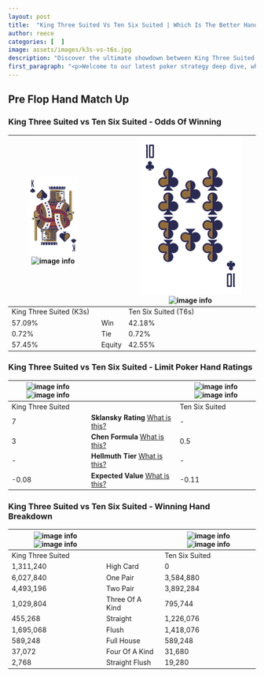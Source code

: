 ```yaml
---
layout: post
title:  "King Three Suited Vs Ten Six Suited | Which Is The Better Hand In Poker? A Complete Guide"
author: reece
categories: [  ]
image: assets/images/k3s-vs-t6s.jpg
description: "Discover the ultimate showdown between King Three Suited and Ten Six Suited in poker! Uncover the odds, strategies, and scenarios where one hand triumphs over the other. Get ready to up your poker game with this thrilling analysis."
first_paragraph: "<p>Welcome to our latest poker strategy deep dive, where we're pitting two distinct hands against each other in a high-stakes showdown: King Three Suited vs Ten Six Suited.</p><p>In the dynamic world of poker, every decision counts, and knowing which hand holds the upper hand is key to your success at the table.</p><p>In this article, we'll dissect these two hands, explore the scenarios where one dominates the other, and equip you with the knowledge to make strategic choices that can tip the odds in your favor.</p><p>Get ready to unravel the intriguing dynamics of these poker hands and elevate your game to new heights.</p>"
---
```




[comment]: # (sp0)

## Pre Flop Hand Match Up

<div class="table hand-ratings" markdown="1"> 



### King Three Suited vs Ten Six Suited - Odds Of Winning


    
| ![image info](assets/images/hand1/k.png) ![image info](assets/images/hand1/3s.png) |  | ![image info](assets/images/hand2/t.png) ![image info](assets/images/hand2/6s.png) |
| -------- | -------- | -------- |
| King Three Suited (K3s) |  | Ten Six Suited (T6s) |
| 57.09% | Win | 42.18% |
| 0.72% | Tie | 0.72% |
| 57.45% | Equity | 42.55% |




[comment]: # (sp1)



### King Three Suited vs Ten Six Suited - Limit Poker Hand Ratings


    
| ![image info](https://www.riverpairs.com/assets/images/hand1/k.png) ![image info](https://www.riverpairs.com/assets/images/hand1/3s.png) |  | ![image info](https://www.riverpairs.com/assets/images/hand2/t.png) ![image info](https://www.riverpairs.com/assets/images/hand2/6s.png) |
| -------- | -------- | -------- |
| King Three Suited |  | Ten Six Suited |
| 7 | **Sklansky Rating** [What is this?](/sklansky-rating-explained) | - |
| 3 | **Chen Formula** [What is this?](/chen-formula-explained) | 0.5 |
| - | **Hellmuth Tier** [What is this?](/Hellmuth-tier-explained) | - |
| -0.08 | **Expected Value** [What is this?](/expected-value-explained) | -0.11 |




[comment]: # (sp2)



### King Three Suited vs Ten Six Suited - Winning Hand Breakdown


    
| ![image info](https://www.riverpairs.com/assets/images/hand1/k.png) ![image info](https://www.riverpairs.com/assets/images/hand1/3s.png) |  | ![image info](https://www.riverpairs.com/assets/images/hand2/t.png) ![image info](https://www.riverpairs.com/assets/images/hand2/6s.png) |
| -------- | -------- | -------- |
| King Three Suited |  | Ten Six Suited |
| 1,311,240 | High Card | 0 |
| 6,027,840 | One Pair | 3,584,880 |
| 4,493,196 | Two Pair | 3,892,284 |
| 1,029,804 | Three Of A Kind | 795,744 |
| 455,268 | Straight | 1,226,076 |
| 1,695,068 | Flush | 1,418,076 |
| 589,248 | Full House | 589,248 |
| 37,072 | Four Of A Kind | 31,680 |
| 2,768 | Straight Flush | 19,280 |




[comment]: # (sp3)



</div>

[comment]: # (sp4)



[comment]: # (sp5)

